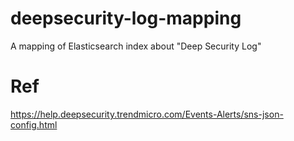 # deepsecurity-log-mapping
A mapping of Elasticsearch index about "Deep Security Log"

# Ref
https://help.deepsecurity.trendmicro.com/Events-Alerts/sns-json-config.html
